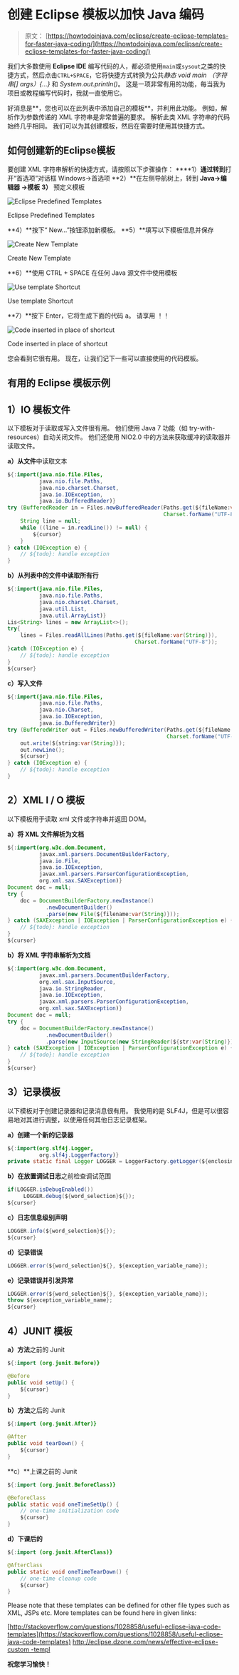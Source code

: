 # 创建 Eclipse 模板以加快 Java 编码

> 原文： [https://howtodoinjava.com/eclipse/create-eclipse-templates-for-faster-java-coding/](https://howtodoinjava.com/eclipse/create-eclipse-templates-for-faster-java-coding/)

我们大多数使用 **Eclipse IDE** 编写代码的人，都必须使用`main`或`sysout`之类的快捷方式，然后点击`CTRL+SPACE`，它将快捷方式转换为公共*静态 void main （字符串[] args）{…}* 和 *System.out.println()*。 这是一项非常有用的功能，每当我为项目或教程编写代码时，我就一直使用它。

好消息是**，您也可以在此列表中添加自己的模板**，并利用此功能。 例如，解析作为参数传递的 XML 字符串是非常普遍的要求。 解析此类 XML 字符串的代码始终几乎相同。 我们可以为其创建模板，然后在需要时使用其快捷方式。

## 如何创建新的Eclipse模板

要创建 XML 字符串解析的快捷方式，请按照以下步骤操作：
 ****1）**通过转到**打开“首选项”对话框 Windows->首选项
**2）**在左侧导航树上，转到 **Java->编辑器 ->模板**
**3）** 预定义模板

![Eclipse Predefined Templates](img/bdf7d0d99efa20f97552f0e097f2341b.png)

Eclipse Predefined Templates



**4）**按下“ New…”按钮添加新模板。
**5）**填写以下模板信息并保存

![Create New Template](img/f85a365a7a15e9e1570a1626fb654f59.png)

Create New Template



**6）**使用 CTRL + SPACE 在任何 Java 源文件中使用模板

![Use template Shortcut](img/2fc6cb02f3e41e770e96fa9b57870875.png)

Use template Shortcut



**7）**按下 Enter，它将生成下面的代码 a。 请享用 ！！

![Code inserted in place of shortcut](img/2d29df61b1a300a4292adb268fa89cd4.png)

Code inserted in place of shortcut



您会看到它很有用。 现在，让我们记下一些可以直接使用的代码模板。

## 有用的 Eclipse 模板示例

## 1）IO 模板文件

以下模板对于读取或写入文件很有用。 他们使用 Java 7 功能（如 try-with-resources）自动关闭文件。 他们还使用 NIO2.0 中的方法来获取缓冲的读取器并读取文件。

**a）从文件**中读取文本

```java
${:import(java.nio.file.Files,
          java.nio.file.Paths,
          java.nio.charset.Charset,
          java.io.IOException,
          java.io.BufferedReader)}
try (BufferedReader in = Files.newBufferedReader(Paths.get(${fileName:var(String)}),
                                                 Charset.forName("UTF-8"))) {
    String line = null;
    while ((line = in.readLine()) != null) {
        ${cursor}
    }
} catch (IOException e) {
    // ${todo}: handle exception
}

```

**b）从列表中的文件中读取所有行**

```java
${:import(java.nio.file.Files,
          java.nio.file.Paths,
          java.nio.charset.Charset,
          java.util.List,
          java.util.ArrayList)}
Lis<String> lines = new ArrayList<>();
try{
    lines = Files.readAllLines(Paths.get(${fileName:var(String)}),
                                        Charset.forName("UTF-8"));
}catch (IOException e) {
    // ${todo}: handle exception
}
${cursor}

```

**c）写入文件**

```java
${:import(java.nio.file.Files,
          java.nio.file.Paths,
          java.nio.Charset,
          java.io.IOException,
          java.io.BufferedWriter)}
try (BufferedWriter out = Files.newBufferedWriter(Paths.get(${fileName:var(String)}),
                                                  Charset.forName("UTF-8"))) {
    out.write(${string:var(String)});
    out.newLine();
    ${cursor}
} catch (IOException e) {
    // ${todo}: handle exception
}

```

## 2）XML I / O 模板

以下模板用于读取 xml 文件或字符串并返回 DOM。

**a）将 XML 文件解析为文档**

```java
${:import(org.w3c.dom.Document,
          javax.xml.parsers.DocumentBuilderFactory,
          java.io.File,
          java.io.IOException,
          javax.xml.parsers.ParserConfigurationException,
          org.xml.sax.SAXException)}
Document doc = null;
try {
    doc = DocumentBuilderFactory.newInstance()
            .newDocumentBuilder()
            .parse(new File(${filename:var(String)}));
} catch (SAXException | IOException | ParserConfigurationException e) {
    // ${todo}: handle exception
}
${cursor}

```

**b）将 XML 字符串解析为文档**

```java
${:import(org.w3c.dom.Document,
          javax.xml.parsers.DocumentBuilderFactory,
          org.xml.sax.InputSource,
          java.io.StringReader,
          java.io.IOException,
          javax.xml.parsers.ParserConfigurationException,
          org.xml.sax.SAXException)}
Document doc = null;
try {
    doc = DocumentBuilderFactory.newInstance()
            .newDocumentBuilder()
            .parse(new InputSource(new StringReader(${str:var(String)})));
} catch (SAXException | IOException | ParserConfigurationException e) {
    // ${todo}: handle exception
}
${cursor}

```

## 3）记录模板

以下模板对于创建记录器和记录消息很有用。 我使用的是 SLF4J，但是可以很容易地对其进行调整，以使用任何其他日志记录框架。

**a）创建一个新的记录器**

```java
${:import(org.slf4j.Logger,
          org.slf4j.LoggerFactory)}
private static final Logger LOGGER = LoggerFactory.getLogger(${enclosing_type}.class);

```

**b）在放置调试日志**之前检查调试范围

```java
if(LOGGER.isDebugEnabled())
     LOGGER.debug(${word_selection}${});
${cursor}

```

**c）日志信息级别声明**

```java
LOGGER.info(${word_selection}${});
${cursor}

```

**d）记录错误**

```java
LOGGER.error(${word_selection}${}, ${exception_variable_name});

```

**e）记录错误并引发异常**

```java
LOGGER.error(${word_selection}${}, ${exception_variable_name});
throw ${exception_variable_name};
${cursor}

```

## 4）JUNIT 模板

**a）方法**之前的 Junit

```java
${:import (org.junit.Before)}

@Before
public void setUp() {
    ${cursor}
}

```

**b）方法**之后的 Junit

```java
${:import (org.junit.After)}

@After
public void tearDown() {
    ${cursor}
}

```

**c）**上课之前的 Junit

```java
${:import (org.junit.BeforeClass)}

@BeforeClass
public static void oneTimeSetUp() {
    // one-time initialization code
    ${cursor}
}

```

**d）下课后的**

```java
${:import (org.junit.AfterClass)}

@AfterClass
public static void oneTimeTearDown() {
    // one-time cleanup code
    ${cursor}
}

```

Please note that these templates can be defined for other file types such as XML, JSPs etc. More templates can be found here in given links:

[http://stackoverflow.com/questions/1028858/useful-eclipse-java-code-templates](https://stackoverflow.com/questions/1028858/useful-eclipse-java-code-templates)
[http://eclipse.dzone.com/news/effective-eclipse-custom -templ](http://eclipse.dzone.com/news/effective-eclipse-custom-templ)

**祝您学习愉快！**